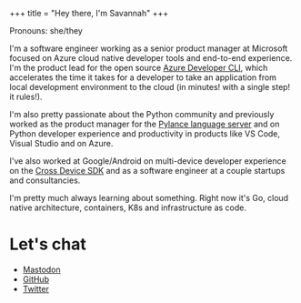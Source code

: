 +++
title = "Hey there, I'm Savannah"
+++

Pronouns: she/they

I'm a software engineer working as a senior product manager at Microsoft focused on Azure cloud native developer tools and end-to-end experience. I'm the product lead for the open source [Azure Developer CLI](https://github.com/azure/azure-dev), which accelerates the time it takes for a developer to take an application from local development environment to the cloud (in minutes! with a single step! it rules!).

I'm also pretty passionate about the Python community and previously worked as the product manager for the [Pylance language server](https://marketplace.visualstudio.com/items?itemName=ms-python.vscode-pylance) and on Python developer experience and productivity in products like VS Code, Visual Studio and on Azure.

I've also worked at Google/Android on multi-device developer experience on the [Cross Device SDK](https://developer.android.com/guide/topics/connectivity/cross-device-sdk/overview) and as a software engineer at a couple startups and consultancies.

I'm pretty much always learning about something. Right now it's Go, cloud native architecture, containers, K8s and infrastructure as code.

# Let's chat
- [Mastodon](https://fosstodon.org/@savannah)<a rel="me" href="https://fosstodon.org/@savannah"> </a>
- [GitHub](https://github.com/savannahostrowski)
- [Twitter](https://twitter.com/savostrowski)
